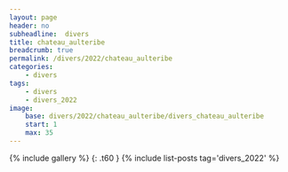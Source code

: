 ```yaml
---
layout: page
header: no
subheadline:  divers
title: chateau_aulteribe
breadcrumb: true
permalink: /divers/2022/chateau_aulteribe
categories:
    - divers
tags:
    - divers
    - divers_2022
image:
    base: divers/2022/chateau_aulteribe/divers_chateau_aulteribe
    start: 1
    max: 35
---
```

{% include gallery %}
{: .t60 }
{% include list-posts tag='divers_2022' %}
